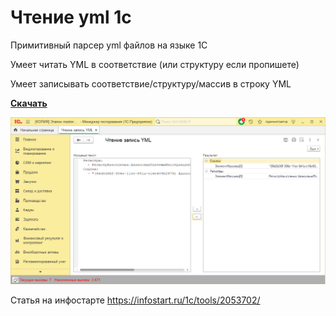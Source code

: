 # Чтение yml 1с

Примитивный парсер yml файлов на языке 1С

Умеет читать YML в соответствие (или структуру если пропишете)

Умеет записывать соответствие/структуру/массив в строку YML

__[Скачать](https://github.com/kuzyara/1c-yaml-parser/releases/latest/download/YAML.epf)__

![alt text](2024-08-07_13-21-42.png)

Статья на инфостарте https://infostart.ru/1c/tools/2053702/
